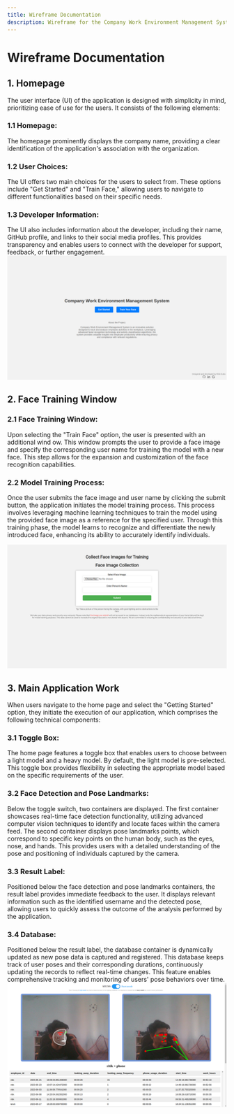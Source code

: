 ```yaml
---
title: Wireframe Documentation
description: Wireframe for the Company Work Environment Management System.
---
```


# Wireframe Documentation

## 1. Homepage

The user interface (UI) of the application is designed with simplicity in mind, prioritizing ease of use for the users. It consists of the following elements:

### 1.1 **Homepage:** 

The homepage prominently displays the company name, providing a clear identification of the application's association with the organization.

### **1.2 User Choices:**
The UI offers two main choices for the users to select from. These options include "Get Started" and "Train Face," allowing users to navigate to different functionalities based on their specific needs.

### **1.3 Developer Information:** 
The UI also includes information about the developer, including their name, GitHub profile, and links to their social media profiles. This provides transparency and enables users to connect with the developer for support, feedback, or further engagement.
![Introduction Diagram](../../../assets/wire_1.png "Introduction Diagram")


## 2. Face Training Window

### **2.1 Face Training Window:** 
Upon selecting the "Train Face" option, the user is presented with an additional wind
ow. This window prompts the user to provide a face image and specify the corresponding user name for training the model with a new face. This step allows for the expansion and customization of the face recognition capabilities.

### **2.2 Model Training Process:** 
Once the user submits the face image and user name by clicking the submit button, the application initiates the model training process. This process involves leveraging machine learning techniques to train the model using the provided face image as a reference for the specified user. Through this training phase, the model learns to recognize and differentiate the newly introduced face, enhancing its ability to accurately identify individuals.

![Introduction Diagram](../../../assets/wire_2.png "Introduction Diagram")


## 3. Main Application Work
When users navigate to the home page and select the "Getting Started" option, they initiate the execution of our application, which comprises the following technical components:

### **3.1 Toggle Box:** 
The home page features a toggle box that enables users to choose between a light model and a heavy model. By default, the light model is pre-selected. This toggle box provides flexibility in selecting the appropriate model based on the specific requirements of the user.

### **3.2 Face Detection and Pose Landmarks:** 
Below the toggle switch, two containers are displayed. The first container showcases real-time face detection functionality, utilizing advanced computer vision techniques to identify and locate faces within the camera feed. The second container displays pose landmarks points, which correspond to specific key points on the human body, such as the eyes, nose, and hands. This provides users with a detailed understanding of the pose and positioning of individuals captured by the camera.

### **3.3 Result Label:** 
Positioned below the face detection and pose landmarks containers, the result label provides immediate feedback to the user. It displays relevant information such as the identified username and the detected pose, allowing users to quickly assess the outcome of the analysis performed by the application.

### **3.4 Database:** 
Positioned below the result label, the database container is dynamically updated as new pose data is captured and registered. This database keeps track of user poses and their corresponding durations, continuously updating the records to reflect real-time changes. This feature enables comprehensive tracking and monitoring of users' pose behaviors over time.
![Introduction Diagram](../../../assets/wire_3.png "Introduction Diagram")
